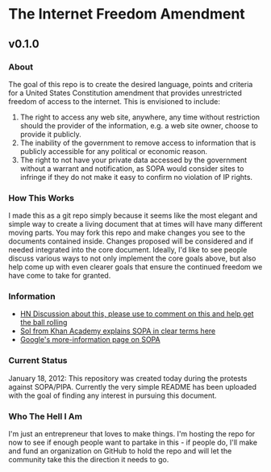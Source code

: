 # The Internet Freedom Amendment

## v0.1.0

### About

The goal of this repo is to create the desired language, points and criteria for a United States Constitution amendment that provides unrestricted freedom of access to the internet. This is envisioned to include:

1. The right to access any web site, anywhere, any time without restriction should the provider of the information, e.g. a web site owner, choose to provide it publicly.
2. The inability of the government to remove access to information that is publicly accessible for any political or economic reason.
3. The right to not have your private data accessed by the government without a warrant and notification, as SOPA would consider sites to infringe if they do not make it easy to confirm no violation of IP rights.

### How This Works

I made this as a git repo simply because it seems like the most elegant and simple way to create a living document that at times will have many different moving parts. You may fork this repo and make changes you see to the documents contained inside. Changes proposed will be considered and if needed integrated into the core document. Ideally, I'd like to see people discuss various ways to not only implement the core goals above, but also help come up with even clearer goals that ensure the continued freedom we have come to take for granted.

### Information

* [HN Discussion about this, please use to comment on this and help get the ball rolling](http://news.ycombinator.com/item?id=3482318)
* [Sol from Khan Academy explains SOPA in clear terms here](http://www.khanacademy.org/video/sopa-and-pipa?playlist=American+Civics)
* [Google's more-information page on SOPA](https://www.google.com/landing/takeaction/sopa-pipa/)

### Current Status

January 18, 2012: This repository was created today during the protests against SOPA/PIPA. Currently the very simple README has been uploaded with the goal of finding any interest in pursuing this document.

### Who The Hell I Am

I'm just an entrepreneur that loves to make things. I'm hosting the repo for now to see if enough people want to partake in this - if people do, I'll make and fund an organization on GitHub to hold the repo and will let the community take this the direction it needs to go.